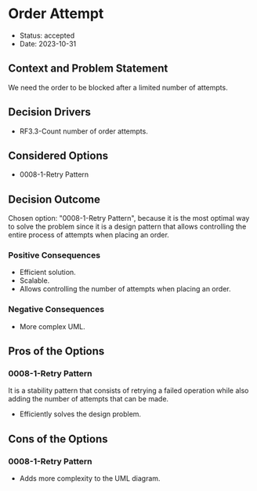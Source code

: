 # Order Attempt

* Status: accepted
* Date: 2023-10-31

## Context and Problem Statement

We need the order to be blocked after a limited number of attempts.

## Decision Drivers

* RF3.3-Count number of order attempts.

## Considered Options

* 0008-1-Retry Pattern

## Decision Outcome

Chosen option: "0008-1-Retry Pattern", because it is the most optimal way to solve the problem since it is a design pattern that allows controlling the entire process of attempts when placing an order.

### Positive Consequences

* Efficient solution.
* Scalable.
* Allows controlling the number of attempts when placing an order.

### Negative Consequences

* More complex UML.

## Pros of the Options

### 0008-1-Retry Pattern

It is a stability pattern that consists of retrying a failed operation while also adding the number of attempts that can be made.

* Efficiently solves the design problem.

## Cons of the Options

### 0008-1-Retry Pattern

* Adds more complexity to the UML diagram.
